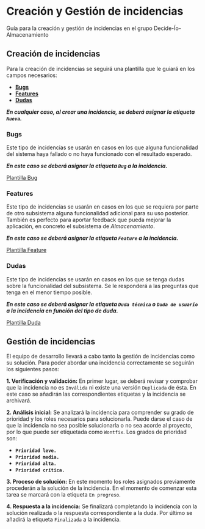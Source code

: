 # Creación y Gestión de incidencias

Guía para la creación y gestión de incidencias en el grupo Decide-Ío-Almacenamiento

## Creación de incidencias

Para la creación de incidencias se seguirá una plantilla que le guiará en los campos necesarios:

* [**Bugs**](#bugs)
* [**Features**](#features)
* [**Dudas**](#dudas)

***En cualquier caso, al crear una incidencia, se deberá asignar la etiqueta `Nueva`.***

### Bugs

Este tipo de incidencias se usarán en casos en los que alguna funcionalidad del sistema haya fallado o no haya funcionado con el resultado esperado.

***En este caso se deberá asignar la etiqueta `Bug` a la incidencia.***

[Plantilla Bug](https://github.com/DecideIO-Almacenamiento/decide-io-almacenamiento/issues/new?template=reportar-error.md)

### Features

Este tipo de incidencias se usarán en casos en los que se requiera por parte de otro subsistema alguna funcionalidad adicional para su uso posterior. También es perfecto para aportar feedback que pueda mejorar la aplicación, en concreto el subsistema de *Almacenamiento*.

***En este caso se deberá asignar la etiqueta `Feature` a la incidencia.***

[Plantilla Feature](https://github.com/DecideIO-Almacenamiento/decide-io-almacenamiento/issues/new?template=proposici-n-de-feature.md)

### Dudas

Este tipo de incidencias se usarán en casos en los que se tenga dudas sobre la funcionalidad del subsistema. Se le responderá a las preguntas que tenga en el menor tiempo posible.

***En este caso se deberá asignar la etiqueta `Duda técnica` o `Duda de usuario` a la incidencia en función del tipo de duda.***

[Plantilla Duda](https://github.com/DecideIO-Almacenamiento/decide-io-almacenamiento/issues/new?template=dudas.md)

## Gestión de incidencias

El equipo de desarrollo llevará a cabo tanto la gestión de incidencias como su solución. Para poder abordar una incidencia correctamente se seguirán los siguientes pasos:

**1. Verificación y validación:** En primer lugar, se deberá revisar y comprobar que la incidencia no es `Inválida` ni existe una versión `Duplicada` de ésta. En este caso se añadirán las correspondientes etiquetas y la incidencia se archivará.

**2. Análisis inicial:** Se analizará la incidencia para comprender su grado de prioridad y los roles necesarios para solucionarla. Puede darse el caso de que la incidencia no sea posible solucionarla o no sea acorde al proyecto, por lo que puede ser etiquetada como `Wontfix`. Los grados de prioridad son:
  * **`Prioridad leve.`**
  * **`Prioridad media.`**
  * **`Prioridad alta.`**
  * **`Prioridad crítica.`**

**3. Proceso de solución:** En este momento los roles asignados previamente procederán a la solución de la incidencia. En el momento de comenzar esta tarea se marcará con la etiqueta `En progreso`.

**4. Respuesta a la incidencia:** Se finalizará completando la incidencia con la solución realizada o la respuesta correspondiente a la duda. Por último se añadirá la etiqueta `Finalizada` a la incidencia.
